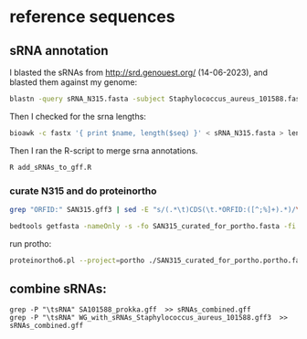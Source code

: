 # reference sequences

## sRNA annotation

I blasted the sRNAs from http://srd.genouest.org/ (14-06-2023), and blasted them against my genome: 

```bash
blastn -query sRNA_N315.fasta -subject Staphylococcus_aureus_101588.fasta -max_target_seqs 1 -out blast_srnas.txt -outfmt 6
```

Then I checked for the srna lengths:

```bash
bioawk -c fastx '{ print $name, length($seq) }' < sRNA_N315.fasta > lengths.tsv
```

Then I ran the R-script to merge srna annotations.

```bash
R add_sRNAs_to_gff.R
```



### curate N315 and do proteinortho

```bash
grep "ORFID:" SAN315.gff3 | sed -E "s/(.*\t)CDS(\t.*ORFID:([^;%]+).*)/\\1\\3\\2/" | head -n 100 > SAN315_curated_for_portho.gff

bedtools getfasta -nameOnly -s -fo SAN315_curated_for_portho.fasta -fi genome_N315.fasta -bed SAN315_curated_for_portho.gff
```

run protho:

```bash
proteinortho6.pl --project=portho ./SAN315_curated_for_portho.portho.fasta ./SA101588.ffn --p=blastn 
```



## combine sRNAs:

```
grep -P "\tsRNA" SA101588_prokka.gff  >> sRNAs_combined.gff 
grep -P "\tsRNA" WG_with_sRNAs_Staphylococcus_aureus_101588.gff3  >> sRNAs_combined.gff
```

